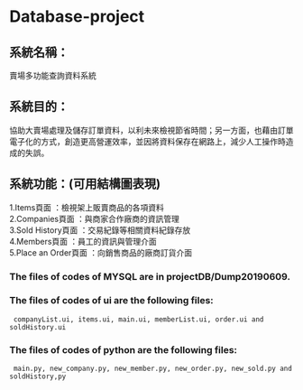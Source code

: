 # Database-project

## 系統名稱：
賣場多功能查詢資料系統

## 系統目的：
協助大賣場處理及儲存訂單資料，以利未來檢視節省時間；另一方面，也藉由訂單電子化的方式，創造更高營運效率，並因將資料保存在網路上，減少人工操作時造成的失誤。

## 系統功能：(可用結構圖表現)

1.Items頁面           ：檢視架上販賣商品的各項資料  
2.Companies頁面       ：與商家合作廠商的資訊管理  
3.Sold History頁面    ：交易紀錄等相關資料紀錄存放  
4.Members頁面         ：員工的資訊與管理介面  
5.Place an Order頁面  ：向銷售商品的廠商訂貨介面  

### The files of codes of MYSQL are in projectDB/Dump20190609.
### The files of codes of ui are the following files:
     companyList.ui, items.ui, main.ui, memberList.ui, order.ui and soldHistory.ui
### The files of codes of python are the following files:
     main.py, new_company.py, new_member.py, new_order.py, new_sold.py and soldHistory,py
     
